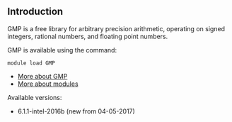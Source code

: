 ## Introduction
GMP is a free library for arbitrary precision arithmetic, operating on signed integers, rational numbers, and floating point numbers. 

GMP is available using the command:

```
module load GMP
```

* [More about GMP](http://gmplib.org/)
* [More about modules](Local:/systems/lisa/software/modules)

Available versions:

* 6.1.1-intel-2016b (new from 04-05-2017)